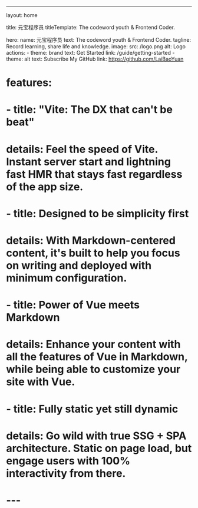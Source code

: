 ---
layout: home

title: 元宝程序员
titleTemplate: The codeword youth & Frontend Coder.

hero:
  name: 元宝程序员
  text: The codeword youth & Frontend Coder.
  tagline: Record learning, share life and knowledge.
  image:
    src: /logo.png
    alt: Logo
  actions:
    - theme: brand
      text: Get Started
      link: /guide/getting-started
    - theme: alt
      text: Subscribe My GitHub
      link: https://github.com/LaiBaoYuan

# features:
#   - title: "Vite: The DX that can't be beat"
#     details: Feel the speed of Vite. Instant server start and lightning fast HMR that stays fast regardless of the app size.
#   - title: Designed to be simplicity first
#     details: With Markdown-centered content, it's built to help you focus on writing and deployed with minimum configuration.
#   - title: Power of Vue meets Markdown
#     details: Enhance your content with all the features of Vue in Markdown, while being able to customize your site with Vue.
#   - title: Fully static yet still dynamic
#     details: Go wild with true SSG + SPA architecture. Static on page load, but engage users with 100% interactivity from there.
# ---


# <VPTeamMembers />